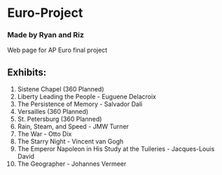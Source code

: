 # Euro-Project
### Made by Ryan and Riz

Web page for AP Euro final project

## Exhibits:
1. Sistene Chapel (360 Planned)
2. Liberty Leading the People - Euguene Delacroix
3. The Persistence of Memory - Salvador Dali
4. Versailles (360 Planned)
5. St. Petersburg (360 Planned)
6. Rain, Steam, and Speed - JMW Turner
7. The War - Otto Dix
8. The Starry Night - Vincent van Gogh
9. The Emperor Napoleon in His Study at the Tuileries - Jacques-Louis David
10. The Geographer - Johannes Vermeer